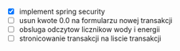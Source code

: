 - [X] implement spring security
- [ ] usun kwote 0.0 na formularzu nowej transakcji
- [ ] obsluga odczytow licznikow wody i energii
- [ ] stronicowanie transakcji na liscie transakcji
